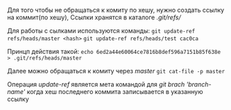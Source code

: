 Для того чтобы не обращаться к комиту по хешу, нужно создать ссылку на коммит(по хешу),
Ссылки хранятся в каталоге _.git/refs/_

Для работы с сылками используются команды:
`git update-ref refs/heads/master <hash>`
`git update-ref refs/heads/test cac0ca`

Принцп действия такой:
`echo 6ed2a44e60064ce7816b8def596a7151b85f638e > .git/refs/heads/master`

Далее можно обращаться к комиту через _master_
`git cat-file -p master`

Операция _update-ref_ является мета командой для _git brach 'branch-name'_ когда хеш последнего коммита записывается в указанную ссылку
